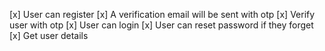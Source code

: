 [x] User can register
[x] A verification email will be sent with otp
[x] Verify user with otp
[x] User can login
[x] User can reset password if they forget
[x] Get user details